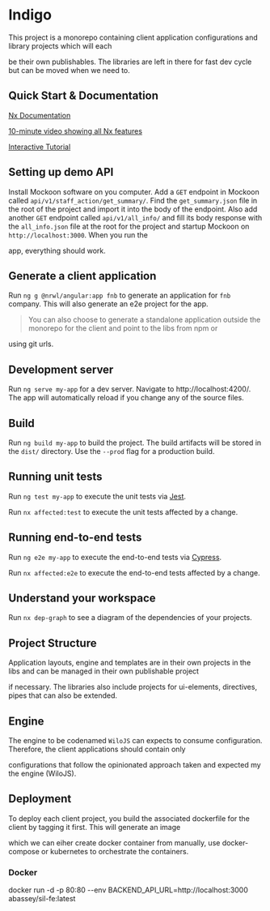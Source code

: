 # Indigo

This project is a monorepo containing client application configurations and library projects which will each

be their own publishables. The libraries are left in there for fast dev cycle but can be moved when we need to.


## Quick Start & Documentation

[Nx Documentation](https://nx.dev/angular)

[10-minute video showing all Nx features](https://nx.dev/angular/getting-started/what-is-nx)

[Interactive Tutorial](https://nx.dev/angular/tutorial/01-create-application)

## Setting up demo API
 Install Mockoon software on you computer. Add a `GET` endpoint in Mockoon called `api/v1/staff_action/get_summary/`. Find the `get_summary.json` file in the  root of the project and import it into the body of the endpoint. Also add another `GET` endpoint called `api/v1/all_info/` and fill its body response with the `all_info.json` file at the root for the project and startup Mockoon on `http://localhost:3000`. When you run the 
 
 app, everything should work.




## Generate a client application

Run `ng g @nrwl/angular:app fnb` to generate an application for `fnb` company. This will also generate an e2e project for the app.

> You can also choose to generate a standalone application outside the monorepo for the client and point to the libs from npm or 

using git urls.


## Development server

Run `ng serve my-app` for a dev server. Navigate to http://localhost:4200/. The app will automatically reload if you change any of the source files.


## Build

Run `ng build my-app` to build the project. The build artifacts will be stored in the `dist/` directory. Use the `--prod` flag for a production build.

## Running unit tests

Run `ng test my-app` to execute the unit tests via [Jest](https://jestjs.io).

Run `nx affected:test` to execute the unit tests affected by a change.

## Running end-to-end tests

Run `ng e2e my-app` to execute the end-to-end tests via [Cypress](https://www.cypress.io).

Run `nx affected:e2e` to execute the end-to-end tests affected by a change.

## Understand your workspace

Run `nx dep-graph` to see a diagram of the dependencies of your projects.

## Project Structure

Application layouts, engine and templates are in their own projects in the libs and can be managed in their own publishable project 

if necessary. The libraries also include projects for ui-elements, directives, pipes that can also be extended.

## Engine
The engine to be codenamed `WiloJS` can expects to consume configuration. Therefore, the client applications should contain only 

configurations that follow the opinionated approach taken and expected my the engine (WiloJS).


## Deployment
To deploy each client project, you build the associated dockerfile for the client by tagging it first. This will generate an image 

which we can eiher create docker container from manually, use docker-compose or kubernetes to orchestrate the containers.

### Docker
docker run -d  -p 80:80 --env BACKEND_API_URL=http://localhost:3000 abassey/sil-fe:latest
